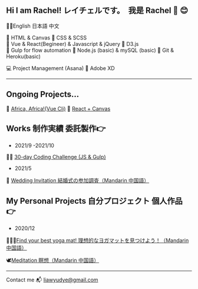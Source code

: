 ## Hi I am Rachel! レイチェルです。　我是 Rachel 👋 😊
💁‍♀️English 日本語 中文

🧶 HTML & Canvas
👗 CSS & SCSS      
👑 Vue & React(Begineer) & Javascript  & jQuery
👞 D3.js      
🐳 Gulp for flow automation
💍 Node.js (basic) & mySQL (basic) 
🦖 Git & Heroku(basic)

💻 Project Management (Asana)
🎡 Adobe XD

---
## Ongoing Projects...
🦏  [Africa, Africa!(Vue Cli)](https://rachel-liaw.github.io/africa_africa/#/)
🎨  [React + Canvas](https://rachel-liaw.github.io/react_canvas/)


## Works 制作実績 委託製作👉

- 2021/9 -2021/10

🏃‍♀️ [30-day Coding Challenge (JS & Gulp)](https://rachel-liaw.github.io/2021-Coding-Challenge/)

- 2021/5 

🌻 [Wedding Invitation 結婚式の参加調査（Mandarin 中国語）](https://rachel-liaw.github.io/wedding/wang-wang)

## My Personal Projects 自分プロジェクト 個人作品👉
- 2020/12 

🧘🏻‍♀️[Find your best yoga mat! 理想的なヨガマットを見つけよう！（Mandarin 中国語）](https://rachel-liaw.github.io/36deg-yoga/yogatest.html) 


🕊[Meditation 瞑想（Mandarin 中国語）](https://rachel-liaw.github.io/meditation/meditation.html) 

---
Contact me 📬 liawyudye@gmail.com

<!--
**Butterfly-L/Butterfly-L** is a ✨ _special_ ✨ repository because its `README.md` (this file) appears on your GitHub profile.

Here are some ideas to get you started:

- 🔭 I’m currently working on ...
- 🌱 I’m currently learning ...
- 👯 I’m looking to collaborate on ...
- 🤔 I’m looking for help with ...
- 💬 Ask me about ...
- 📫 How to reach me: ...
- 😄 Pronouns: ...
- ⚡ Fun fact: ...
-->
